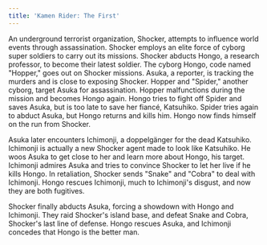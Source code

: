 ```yaml
---
title: 'Kamen Rider: The First'
---
```


An underground terrorist organization, Shocker, attempts to influence world
events through assassination. Shocker employs an elite force of cyborg super
soldiers to carry out its missions. Shocker abducts Hongo, a research professor,
to become their latest soldier. The cyborg Hongo, code named "Hopper," goes out
on Shocker missions. Asuka, a reporter, is tracking the murders and is close to
exposing Shocker. Hopper and "Spider," another cyborg, target Asuka for
assassination. Hopper malfunctions during the mission and becomes Hongo again.
Hongo tries to fight off Spider and saves Asuka, but is too late to save her
fiancé, Katsuhiko. Spider tries again to abduct Asuka, but Hongo returns and
kills him. Hongo now finds himself on the run from Shocker.

Asuka later encounters Ichimonji, a doppelgänger for the dead Katsuhiko.
Ichimonji is actually a new Shocker agent made to look like Katsuhiko. He woos
Asuka to get close to her and learn more about Hongo, his target. Ichimonji
admires Asuka and tries to convince Shocker to let her live if he kills Hongo.
In retaliation, Shocker sends "Snake" and "Cobra" to deal with Ichimonji. Hongo
rescues Ichimonji, much to Ichimonji's disgust, and now they are both fugitives.

Shocker finally abducts Asuka, forcing a showdown with Hongo and Ichimonji. They
raid Shocker's island base, and defeat Snake and Cobra, Shocker's last line of
defense. Hongo rescues Asuka, and Ichimonji concedes that Hongo is the better
man.

